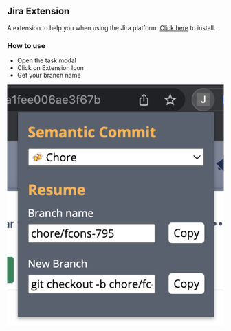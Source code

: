 ## Jira Extension

A extension to help you when using the Jira platform. [Click here](https://chrome.google.com/webstore/detail/jira-extension/golgakbdnanapdecbfabaaadfmjpildo) to install.

### How to use

- Open the task modal
- Click on Extension Icon
- Get your branch name

![Image](./image.png)
